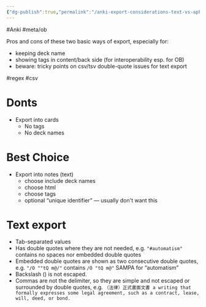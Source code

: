```yaml
---
{"dg-publish":true,"permalink":"/anki-export-considerations-text-vs-apkg/","noteIcon":"2","created":"","updated":""}
---
```


#Anki 
#meta/ob 

Pros and cons of these two basic ways of export, especially for:

- keeping deck name
- showing tags in content/back side (for interoperability esp. for OB)
- beware: tricky points on csv/tsv double-quote issues for text export

#regex #csv 

# Donts
- Export into cards
	- No tags
	- No deck names

# Best Choice
- Export into notes (text)
	- choose include deck names
	- choose html
	- choose tags
	- optional “unique identifier” — usually don't want this

# Text export
- Tab-separated values
- Has double quotes where they are not needed, e.g.
	`"#automatism"`
	contains no spaces nor embedded double quotes
- Embedded double quotes are shown as two consecutive double quotes, e.g. 
	`"/O ""tQ m@/"` 
	contains `/O "tQ m@"` SAMPA for “automatism”
- Backslash (\) is not escaped. 
- Commas are not the delimiter, so they are simple and not escaped or surrounded by double quotes, e.g.
	`（法律）正式書面文書 a writing that formally expresses some legal agreement, such as a contract, lease, will, deed, or bond.`
